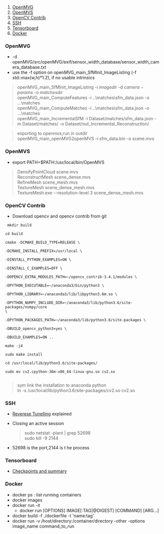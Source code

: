 1. [OpenMVG](#openmvg)
2. [OpenMVS](#openmvs)
3. [OpenCV Contrib](#opencv)
4. [SSH](#ssh)
5. [Tensorboard](#tensorboard)
6. [Docker](#docker)

### <a name="openmvg"></a> OpenMVG
* -d openMVG/src/openMVG/exif/sensor_width_database/sensor_width_camera_database.txt
* use the -f option on openMVG_main_SfMInit_ImageListing (-f std::max(w,h)*1.2), if no usable intrinsics  

> openMVG_main_SfMInit_ImageListing -i $imagedir$ -d $camera-params$ -o $matchesdir$  
  openMVG_main_ComputeFeatures -i ..\matches\sfm_data.json -o ...\matches  
  openMVG_main_ComputeMatches -i ..\matches\sfm_data.json -o ...\matches  
  openMVG_main_IncrementalSfM -i Dataset/matches/sfm_data.json -m Dataset/matches/ -o Dataset/out_Incremental_Reconstruction/ 
   
>  exporting to openmvs;run in outdir
>   openMVG_main_openMVG2openMVS -i sfm_data.bin -o scene.mvs
  

### <a name="openmvs"></a> OpenMVS
* export PATH=$PATH:/usr/local/bin/OpenMVS
> DensifyPointCloud scene.mvs  
ReconstructMesh scene_dense.mvs  
RefineMesh scene_mesh.mvs  
TextureMesh scene_dense_mesh.mvs  
TextureMesh.exe --resolution-level 3 scene_dense_mesh.mvs


### <a name="opencv"></a> OpenCV Contrib

* Download opencv and opencv contrib from git

<code> mkdir build  
cd build  
cmake -DCMAKE_BUILD_TYPE=RELEASE \  
	-DCMAKE_INSTALL_PREFIX=/usr/local \  
	-DINSTALL_PYTHON_EXAMPLES=ON \  
	-DINSTALL_C_EXAMPLES=OFF \  
	-DOPENCV_EXTRA_MODULES_PATH=~/opencv_contrib-3.4.1/modules \  
	-DPYTHON_EXECUTABLE=~/anaconda3/bin/python3 \  
	-DPYTHON_LIBRARY=~/anaconda3/lib/libpython3.6m.so \  
	-DPYTHON_NUMPY_INCLUDE_DIR=~/anaconda3/lib/python3.6/site-packages/numpy/core \  
	-DPYTHON_PACKAGES_PATH=~/anaconda3/lib/python3.6/site-packages \  
	-DBUILD_opencv_python3=yes \  
	-DBUILD_EXAMPLES=ON ..  
make -j4  
sudo make install  
cd /usr/local/lib/python3.6/site-packages/  
sudo mv cv2.cpython-36m-x86_64-linux-gnu.so cv2.so  
</code>  

>sym link the installation to anaconda python  
ln -s /usr/local/lib/python3.6/site-packages/cv2.so cv2.so


### <a name="ssh" ></a>SSH  
* [Reverese Tunelling](https://unix.stackexchange.com/questions/46235/how-does-reverse-ssh-tunneling-work) explained
* Closing an active session  
  > sudo netstat -plant | grep 52698  
  > sudo kill -9 2144  

* 52698 is the port,2144 is t he process

### <a name="tensorboard"></a> Tensorboard
* [Checkpoints and summary](https://web.stanford.edu/class/cs20si/2017/lectures/notes_05.pdf)

### <a name="docker"></a> Docker  

* docker ps : list running containers
* docker images 
* docker run -it 
  - docker run [OPTIONS] IMAGE[:TAG|@DIGEST] [COMMAND] [ARG...]
* docker build -f ./dockerfile -t 'name:tag'
* docker run -v /host/directory:/container/directory -other -options image_name command_to_run
